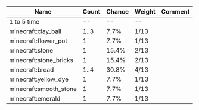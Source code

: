 | Name                   | Count | Chance | Weight | Comment |
| ---------------------- | ----- | ------ | ------ | ------- |
| 1 to 5 time            |    -- |     -- |     -- |         |
| minecraft:clay_ball    |  1..3 |   7.7% |   1/13 |         |
| minecraft:flower_pot   |     1 |   7.7% |   1/13 |         |
| minecraft:stone        |     1 |  15.4% |   2/13 |         |
| minecraft:stone_bricks |     1 |  15.4% |   2/13 |         |
| minecraft:bread        |  1..4 |  30.8% |   4/13 |         |
| minecraft:yellow_dye   |     1 |   7.7% |   1/13 |         |
| minecraft:smooth_stone |     1 |   7.7% |   1/13 |         |
| minecraft:emerald      |     1 |   7.7% |   1/13 |         |
